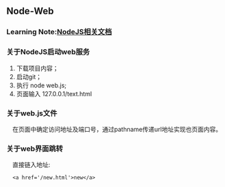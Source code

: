 ## Node-Web

### Learning Note:[NodeJS相关文档](https://www.douban.com/group/topic/35067110/)

### 关于NodeJS启动web服务
1. 下载项目内容；
2. 启动git；
3. 执行 node web.js;
4. 页面输入 127.0.0.1/text.html

### 关于web.js文件
&emsp;在页面中确定访问地址及端口号，通过pathname传递url地址实现也页面内容。

### 关于web界面跳转
&emsp;直接链入地址:
```
  <a href='/new.html'>new</a>
```
